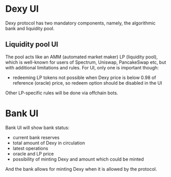 # Dexy UI

Dexy protocol has two mandatory components, namely, the algorithmic bank and liquidity pool. 

## Liquidity pool UI

The pool acts like an AMM (automated market maker) LP (liquidity pool), which is well-known for users of Spectrum, Uniswap, 
PancakeSwap etc, but with additional limitations and rules. For UI, only one is important though: 

* redeeming LP tokens not possible when Dexy price is below 0.98 of reference (oracle) price, so 
  redeem option should be disabled in the UI

Other LP-specific rules will be done via offchain bots.

# Bank UI

Bank UI will show bank status:
* current bank reserves
* total amount of Dexy in circulation
* latest operations
* oracle and LP price
* possibility of minting Dexy and amount which could be minted

And the bank allows for minting Dexy when it is allowed by the protocol.

